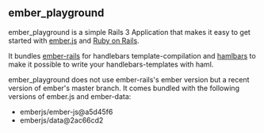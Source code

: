 ember_playground
----------------

ember_playground is a simple Rails 3 Application that makes it easy to get
started with [ember.js](http://www.github.com/emberjs/ember-js) and [Ruby on
Rails](http://www.github.com/rails/rails).

It bundles [ember-rails](http://www.github.com/emberjs/ember-rails) for
handlebars template-compilation and
[hamlbars](http://www.github.com/jamesotron/hamlbars) to make it possible to
write your handlebars-templates with haml.

ember_playground does not use ember-rails's ember version but a recent version
of ember's master branch. It comes bundled with the following versions of 
ember.js and ember-data: 

- emberjs/ember-js@a5d45f6
- emberjs/data@2ac66cd2
